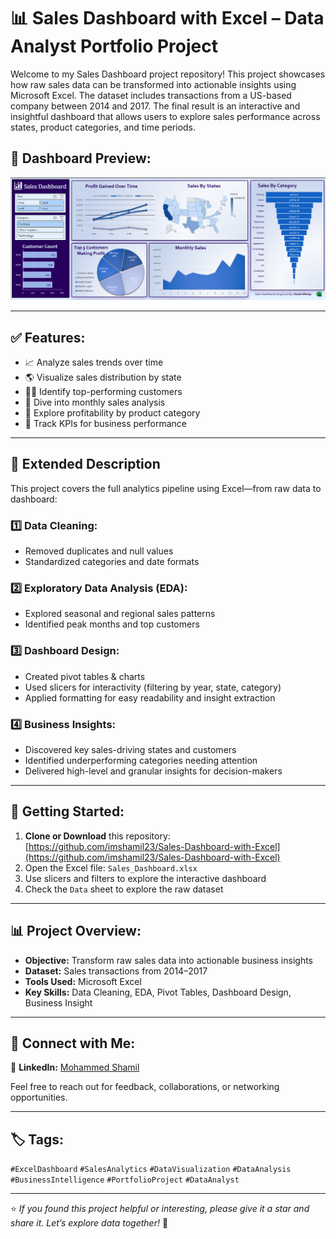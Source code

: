 # 📊 Sales Dashboard with Excel – Data Analyst Portfolio Project

Welcome to my Sales Dashboard project repository! This project showcases how raw sales data can be transformed into actionable insights using Microsoft Excel. The dataset includes transactions from a US-based company between 2014 and 2017. The final result is an interactive and insightful dashboard that allows users to explore sales performance across states, product categories, and time periods.

## 📌 Dashboard Preview:
![Dashboard Preview](https://github.com/imshamil23/Sales-Dashboard-with-Excel/blob/main/Sales%20Dashboard%20-%20Excel.png?raw=true)


---

## ✅ Features:
- 📈 Analyze sales trends over time
- 🌎 Visualize sales distribution by state
- 🧑‍💼 Identify top-performing customers
- 📅 Dive into monthly sales analysis
- 🛒 Explore profitability by product category
- 🎯 Track KPIs for business performance

---

## 🧾 Extended Description

This project covers the full analytics pipeline using Excel—from raw data to dashboard:

### 1️⃣ Data Cleaning:
- Removed duplicates and null values
- Standardized categories and date formats

### 2️⃣ Exploratory Data Analysis (EDA):
- Explored seasonal and regional sales patterns
- Identified peak months and top customers

### 3️⃣ Dashboard Design:
- Created pivot tables & charts
- Used slicers for interactivity (filtering by year, state, category)
- Applied formatting for easy readability and insight extraction

### 4️⃣ Business Insights:
- Discovered key sales-driving states and customers
- Identified underperforming categories needing attention
- Delivered high-level and granular insights for decision-makers

---

## 🚀 Getting Started:
1. **Clone or Download** this repository:  
   [https://github.com/imshamil23/Sales-Dashboard-with-Excel](https://github.com/imshamil23/Sales-Dashboard-with-Excel)
2. Open the Excel file: `Sales_Dashboard.xlsx`
3. Use slicers and filters to explore the interactive dashboard
4. Check the `Data` sheet to explore the raw dataset

---

## 📊 Project Overview:
- **Objective:** Transform raw sales data into actionable business insights
- **Dataset:** Sales transactions from 2014–2017
- **Tools Used:** Microsoft Excel
- **Key Skills:** Data Cleaning, EDA, Pivot Tables, Dashboard Design, Business Insight

---

## 🙋 Connect with Me:

💼 **LinkedIn:** [Mohammed Shamil](https://www.linkedin.com/in/mohammed-shamil-54b61a307/)

Feel free to reach out for feedback, collaborations, or networking opportunities.

---

## 🏷 Tags:
`#ExcelDashboard` `#SalesAnalytics` `#DataVisualization` `#DataAnalysis` `#BusinessIntelligence` `#PortfolioProject` `#DataAnalyst`

---

⭐ *If you found this project helpful or interesting, please give it a star and share it. Let’s explore data together!* 🚀
